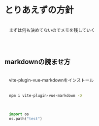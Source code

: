# とりあえずの方針
<br />
　まずは何も決めてないのでメモを残していく  

<br /><br />

## markdownの読ませ方
<br />
　vite-plugin-vue-markdownをインストール<br />　

```bash
  npm i vite-plugin-vue-markdown -D  
```
<br />

```python
  import os
  os.path("test")
```